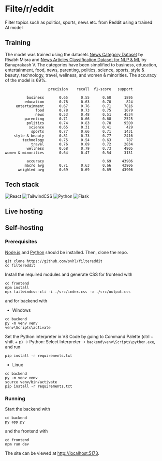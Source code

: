 # Filte/r/eddit

Filter topics such as politics, sports, news etc. from Reddit using a trained AI model

## Training

The model was trained using the datasets [News Category Dataset](https://www.kaggle.com/datasets/rmisra/news-category-dataset) by Risabh Misra and [News Articles Classification Dataset for NLP & ML](https://www.kaggle.com/datasets/banuprakashv/news-articles-classification-dataset-for-nlp-and-ml) by Banuprakash V. The categories have been simplified to business, education, entertainment, food, news, parenting, politics, science, sports, style & beauty, technology, travel, wellness, and women & minorities. The accuracy of the model is 69%.

```
                    precision    recall  f1-score   support

          business       0.65      0.55      0.60      1895
         education       0.78      0.63      0.70       824
     entertainment       0.67      0.76      0.71      7816
              food       0.78      0.73      0.75      1679
              news       0.53      0.48      0.51      4534
         parenting       0.71      0.66      0.68      2525
          politics       0.74      0.83      0.78      9500
           science       0.65      0.31      0.41       429
            sports       0.77      0.66      0.71      1431
    style & beauty       0.81      0.73      0.77      2416
        technology       0.75      0.54      0.63       787
            travel       0.76      0.69      0.72      2034
          wellness       0.68      0.79      0.73      4905
women & minorities       0.64      0.47      0.54      3131

          accuracy                           0.69     43906
         macro avg       0.71      0.63      0.66     43906
      weighted avg       0.69      0.69      0.69     43906
```

## Tech stack

![React](https://img.shields.io/badge/react-%2320232a.svg?style=for-the-badge&logo=react&logoColor=%2361DAFB) ![TailwindCSS](https://img.shields.io/badge/tailwindcss-%2338B2AC.svg?style=for-the-badge&logo=tailwind-css&logoColor=white) ![Python](https://img.shields.io/badge/python-3670A0?style=for-the-badge&logo=python&logoColor=ffdd54) ![Flask](https://img.shields.io/badge/flask-%23000.svg?style=for-the-badge&logo=flask&logoColor=white)

## Live hosting

## Self-hosting

### Prerequisites

[Node.js](https://nodejs.org/en/download) and [Python](https://www.python.org/downloads/) should be installed. Then, clone the repo.

```
git clone https://github.com/svhl/filtereddit
cd filtereddit
```

Install the required modules and generate CSS for frontend with

```
cd frontend
npm install
npx tailwindcss-cli -i ./src/index.css -o ./src/output.css
```

and for backend with

- Windows

```
cd backend
py -m venv venv
venv\Scripts\activate
```

Set the Python interpreter in VS Code by going to Command Palette (ctrl + shift + p) -> Python: Select Interpreter -> `backend\venv\Scripts\python.exe`, and run

```
pip install -r requirements.txt
```

- Linux

```
cd backend
py -m venv venv
source venv/bin/activate
pip install -r requirements.txt
```

### Running

Start the backend with

```
cd backend
py app.py
```

and the frontend with

```
cd frontend
npm run dev
```

The site can be viewed at [http://localhost:5173](http://localhost:5173).
